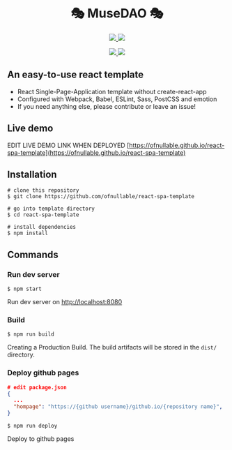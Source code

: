 <h1 align="center">🎭 MuseDAO 🎭 </h1>

<p align="center">   
  <a href="https://github.com/ofnullable/react-spa-template/issues">
    <img src="https://img.shields.io/github/issues/MuseDAO/Front-End" />
  </a>
  <a href="https://github.com/MuseDAO/Front-End/issues?q=is%3Aissue+is%3Aclosed">
    <img src="https://img.shields.io/github/issues-closed/MuseDAO/Front-End" />
  </a>
</p>

<p align="center">  
  <a href="https://github.com/MuseDAO/Front-End/pulls">
    <img src="https://img.shields.io/github/issues-pr/MuseDAO/Front-End" />
  </a>

  <a href="https://github.com/MuseDAO/Front-End/pulls?q=is%3Apr+is%3Aclosed">
    <img src="https://img.shields.io/github/issues-pr-closed/MuseDAO/Front-End" />
  </a>
</p>

## An easy-to-use react template

- React Single-Page-Application template without create-react-app
- Configured with Webpack, Babel, ESLint, Sass, PostCSS and emotion
- If you need anything else, please contribute or leave an issue!

## Live demo

EDIT LIVE DEMO LINK WHEN DEPLOYED
[https://ofnullable.github.io/react-spa-template](https://ofnullable.github.io/react-spa-template)

## Installation

```shell
# clone this repository
$ git clone https://github.com/ofnullable/react-spa-template

# go into template directory
$ cd react-spa-template

# install dependencies
$ npm install
```

## Commands

### Run dev server

```shell
$ npm start
```

Run dev server on [http://localhost:8080](http://localhost:8080)

### Build

```shell
$ npm run build
```

Creating a Production Build. The build artifacts will be stored in the `dist/` directory.

### Deploy github pages

```json
# edit package.json
{
  ...
  "hompage": "https://{github username}/github.io/{repository name}",
}
```

```shell
$ npm run deploy
```

Deploy to github pages
